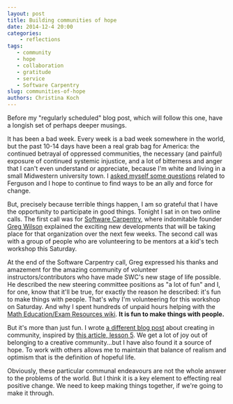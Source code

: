 ```yaml
---
layout: post
title: Building communities of hope
date: 2014-12-4 20:00
categories: 
    - reflections
tags: 
   - community
   - hope
   - collaboration
   - gratitude
   - service
   - Software Carpentry
slug: communities-of-hope
authors: Christina Koch
---
```


Before my "regularly scheduled" blog post, which will follow this one, have a longish 
set of perhaps deeper musings.  

It has been a bad week.  Every week is a bad week somewhere in the world, but the 
past 10-14 days have been a real grab bag for America: the continued betrayal 
of oppressed communities, the necessary (and painful) exposure of continued systemic 
injustice, and a lot of bitterness and anger that I can't 
even understand or appreciate, because I'm white and living in a small
Midwestern university town.  I [asked myself some questions](https://twitter.com/_christinaLK/status/537703128872001536) 
related to Ferguson and I hope to continue to find ways to be an ally and force for change.  

But, precisely because terrible things happen, I am so grateful 
that I have the opportunity to participate in good things.  Tonight I sat in 
on two online calls.  The first call was for [Software Carpentry](http://www.software-carpentry.org), 
where indomitable founder [Greg Wilson](https://twitter.com/gvwilson) explained the exciting new developments 
that will be taking place for that organization over the next few weeks.  The second call was with a group 
of people who are volunteering to be mentors at a kid's tech workshop this Saturday.  

At the end of the Software Carpentry call, Greg expressed his thanks and amazement 
for the amazing community of volunteer instructors/contributors who have made SWC's new 
stage of life possible.  He described the new steering committee positions as "a lot of fun" 
and I, for one, know that it'll be true, for exactly the reason he described: it's fun 
to make things with people.  That's why I'm volunteering for this workshop on Saturday.  And why I spent hundreds of unpaid hours  helping with the [Math Education/Exam Resources wiki](http://wiki.ubc.ca/Science:Math_Exam_Resources).  **It is fun to make things with people.**  

But it's more than just fun.  I wrote [a different blog post](http://thejumpingcat.wordpress.com/2014/01/21/art-community-hope/) 
about creating in community, inspired by [this article, lesson 5](http://qideas.org/articles/7-lessons-for-creatives-from-the-life-of-jrr-tolkien/).  We get a lot of joy out of 
belonging to a creative community...but I have also found it a source of hope.  To work with others 
allows me to maintain that balance of realism and optimism that is the definition of hopeful life.  

Obviously, these particular communal endeavours are not the whole answer to the problems of the world.  But I think it is 
a key element to effecting real positive change.  We need to keep making things together, if we're going to make it through.  